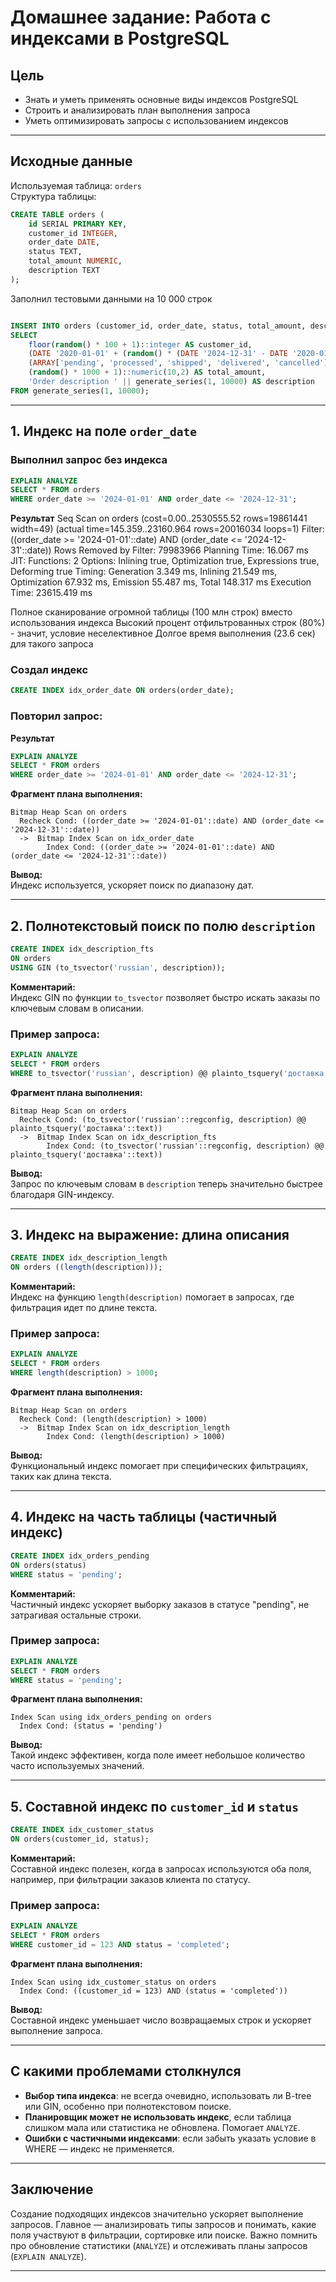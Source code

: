 # Домашнее задание: Работа с индексами в PostgreSQL

## Цель

- Знать и уметь применять основные виды индексов PostgreSQL  
- Строить и анализировать план выполнения запроса  
- Уметь оптимизировать запросы с использованием индексов

---

## Исходные данные

Используемая таблица: `orders`  
Структура таблицы:

```sql
CREATE TABLE orders (
    id SERIAL PRIMARY KEY,
    customer_id INTEGER,
    order_date DATE,
    status TEXT,
    total_amount NUMERIC,
    description TEXT
);
```
Заполнил тестовыми данными на 10 000 строк
```sql

INSERT INTO orders (customer_id, order_date, status, total_amount, description)
SELECT 
    floor(random() * 100 + 1)::integer AS customer_id,
    (DATE '2020-01-01' + (random() * (DATE '2024-12-31' - DATE '2020-01-01'))::integer) AS order_date,
    (ARRAY['pending', 'processed', 'shipped', 'delivered', 'cancelled'])[floor(random() * 5 + 1)] AS status,
    (random() * 1000 + 1)::numeric(10,2) AS total_amount,
    'Order description ' || generate_series(1, 10000) AS description
FROM generate_series(1, 10000);

```
---

## 1. Индекс на поле `order_date`

### Выполнил запрос без индекса
```sql
EXPLAIN ANALYZE
SELECT * FROM orders
WHERE order_date >= '2024-01-01' AND order_date <= '2024-12-31';
```
**Результат**
Seq Scan on orders  (cost=0.00..2530555.52 rows=19861441 width=49) (actual time=145.359..23160.964 rows=20016034 loops=1)
  Filter: ((order_date >= '2024-01-01'::date) AND (order_date <= '2024-12-31'::date))
  Rows Removed by Filter: 79983966
Planning Time: 16.067 ms
JIT:
  Functions: 2
  Options: Inlining true, Optimization true, Expressions true, Deforming true
  Timing: Generation 3.349 ms, Inlining 21.549 ms, Optimization 67.932 ms, Emission 55.487 ms, Total 148.317 ms
Execution Time: 23615.419 ms

Полное сканирование огромной таблицы (100 млн строк) вместо использования индекса
Высокий процент отфильтрованных строк (80%) - значит, условие неселективное
Долгое время выполнения (23.6 сек) для такого запроса

### Создал индекс
```sql
CREATE INDEX idx_order_date ON orders(order_date);
```

### Повторил запрос:

**Результат**
```sql
EXPLAIN ANALYZE
SELECT * FROM orders
WHERE order_date >= '2024-01-01' AND order_date <= '2024-12-31';
```

**Фрагмент плана выполнения:**

```
Bitmap Heap Scan on orders
  Recheck Cond: ((order_date >= '2024-01-01'::date) AND (order_date <= '2024-12-31'::date))
  ->  Bitmap Index Scan on idx_order_date
        Index Cond: ((order_date >= '2024-01-01'::date) AND (order_date <= '2024-12-31'::date))
```

**Вывод:**  
Индекс используется, ускоряет поиск по диапазону дат.

---

## 2. Полнотекстовый поиск по полю `description`

```sql
CREATE INDEX idx_description_fts
ON orders
USING GIN (to_tsvector('russian', description));
```

**Комментарий:**  
Индекс GIN по функции `to_tsvector` позволяет быстро искать заказы по ключевым словам в описании.

### Пример запроса:

```sql
EXPLAIN ANALYZE
SELECT * FROM orders
WHERE to_tsvector('russian', description) @@ plainto_tsquery('доставка');
```

**Фрагмент плана выполнения:**

```
Bitmap Heap Scan on orders
  Recheck Cond: (to_tsvector('russian'::regconfig, description) @@ plainto_tsquery('доставка'::text))
  ->  Bitmap Index Scan on idx_description_fts
        Index Cond: (to_tsvector('russian'::regconfig, description) @@ plainto_tsquery('доставка'::text))
```

**Вывод:**  
Запрос по ключевым словам в `description` теперь значительно быстрее благодаря GIN-индексу.

---

## 3. Индекс на выражение: длина описания

```sql
CREATE INDEX idx_description_length
ON orders ((length(description)));
```

**Комментарий:**  
Индекс на функцию `length(description)` помогает в запросах, где фильтрация идет по длине текста.

### Пример запроса:

```sql
EXPLAIN ANALYZE
SELECT * FROM orders
WHERE length(description) > 1000;
```

**Фрагмент плана выполнения:**

```
Bitmap Heap Scan on orders
  Recheck Cond: (length(description) > 1000)
  ->  Bitmap Index Scan on idx_description_length
        Index Cond: (length(description) > 1000)
```

**Вывод:**  
Функциональный индекс помогает при специфических фильтрациях, таких как длина текста.

---

## 4. Индекс на часть таблицы (частичный индекс)

```sql
CREATE INDEX idx_orders_pending
ON orders(status)
WHERE status = 'pending';
```

**Комментарий:**  
Частичный индекс ускоряет выборку заказов в статусе "pending", не затрагивая остальные строки.

### Пример запроса:

```sql
EXPLAIN ANALYZE
SELECT * FROM orders
WHERE status = 'pending';
```

**Фрагмент плана выполнения:**

```
Index Scan using idx_orders_pending on orders
  Index Cond: (status = 'pending')
```

**Вывод:**  
Такой индекс эффективен, когда поле имеет небольшое количество часто используемых значений.

---

## 5. Составной индекс по `customer_id` и `status`

```sql
CREATE INDEX idx_customer_status
ON orders(customer_id, status);
```

**Комментарий:**  
Составной индекс полезен, когда в запросах используются оба поля, например, при фильтрации заказов клиента по статусу.

### Пример запроса:

```sql
EXPLAIN ANALYZE
SELECT * FROM orders
WHERE customer_id = 123 AND status = 'completed';
```

**Фрагмент плана выполнения:**

```
Index Scan using idx_customer_status on orders
  Index Cond: ((customer_id = 123) AND (status = 'completed'))
```

**Вывод:**  
Составной индекс уменьшает число возвращаемых строк и ускоряет выполнение запроса.

---

## С какими проблемами столкнулся

- **Выбор типа индекса**: не всегда очевидно, использовать ли B-tree или GIN, особенно при полнотекстовом поиске.
- **Планировщик может не использовать индекс**, если таблица слишком мала или статистика не обновлена. Помогает `ANALYZE`.
- **Ошибки с частичными индексами**: если забыть указать условие в WHERE — индекс не применяется.

---

## Заключение

Создание подходящих индексов значительно ускоряет выполнение запросов. Главное — анализировать типы запросов и понимать, какие поля участвуют в фильтрации, сортировке или поиске. Важно помнить про обновление статистики (`ANALYZE`) и отслеживать планы запросов (`EXPLAIN ANALYZE`).

---
```
